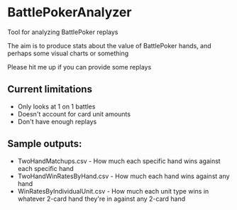 # BattlePokerAnalyzer

Tool for analyzing BattlePoker replays

The aim is to produce stats about the value of BattlePoker hands, and perhaps some visual charts or something

Please hit me up if you can provide some replays

## Current limitations

* Only looks at 1 on 1 battles
* Doesn't account for card unit amounts
* Don't have enough replays

## Sample outputs:

* TwoHandMatchups.csv - How much each specific hand wins against each specific hand
* TwoHandWinRatesByHand.csv - How much each hand wins against any hand
* WinRatesByIndividualUnit.csv - How much each unit type wins in whatever 2-card hand they're in against any 2-card hand
